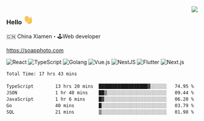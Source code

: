 <img align="right" src="https://github-readme-stats.vercel.app/api?username=yiiu&show_icons=false&bg_color=30,e96443,904e95&title_color=fff&text_color=fff" />

### Hello <img src="https://raw.githubusercontent.com/ABSphreak/ABSphreak/master/gifs/Hi.gif" width="26px" />
 
🇨🇳 China Xiamen・🕹Web developer

https://soapphoto.com

<p align="left"><img src="https://cdn.svgporn.com/logos/react.svg" alt="React" width="32" height="32"/> <img src="https://cdn.svgporn.com/logos/typescript-icon.svg" alt="TypeScript" width="32" height="32"/> <img src="https://cdn.svgporn.com/logos/gopher.svg" alt="Golang" width="32" height="32"/> <img src="https://cdn.svgporn.com/logos/vue.svg" alt="Vue.js" width="32" height="32"/> <img src="https://cdn.svgporn.com/logos/nestjs.svg" alt="NestJS" width="32" height="32"/> <img src="https://cdn.svgporn.com/logos/flutter.svg" alt="Flutter" width="32" height="32"/> <img src="https://cdn.svgporn.com/logos/nextjs-icon.svg" alt="Next.js" width="32" height="32"/></p>


<!--START_SECTION:waka-->

```txt
Total Time: 17 hrs 43 mins

TypeScript        13 hrs 20 mins  ██████████████████▓░░░░░░   74.95 %
JSON              1 hr 40 mins    ██▒░░░░░░░░░░░░░░░░░░░░░░   09.44 %
JavaScript        1 hr 6 mins     █▓░░░░░░░░░░░░░░░░░░░░░░░   06.20 %
Go                40 mins         █░░░░░░░░░░░░░░░░░░░░░░░░   03.79 %
SQL               21 mins         ▒░░░░░░░░░░░░░░░░░░░░░░░░   01.98 %
```

<!--END_SECTION:waka-->
